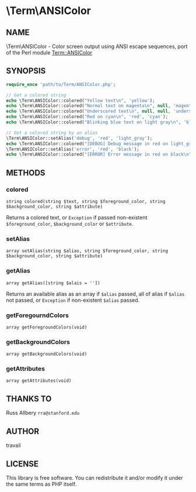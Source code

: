 # \Term\ANSIColor

## NAME

\Term\ANSIColor - Color screen output using ANSI escape sequences, port of the Perl module [Term::ANSIColor](https://metacpan.org/pod/Term::ANSIColor)

## SYNOPSIS

```php
require_once 'path/to/Term/ANSIColor.php';

// Get a colored string
echo \Term\ANSIColor::colored("Yellow text\n", 'yellow');
echo \Term\ANSIColor::colored("Normal text on magenta\n", null, 'magenta');
echo \Term\ANSIColor::colored("Underscored text\n", null, null, 'underscore');
echo \Term\ANSIColor::colored("Red on cyan\n", 'red', 'cyan');
echo \Term\ANSIColor::colored("Blinking blue text on light gray\n", 'blue', 'light_gray', 'blink');

// Get a colored string by an alias
\Term\ANSIColor::setAlias('debug', 'red', 'light_gray');
echo \Term\ANSIColor::colored("[DEBUG] Debug message in red on light_gray\n" , 'debug');
\Term\ANSIColor::setAlias('error', 'red', 'black');
echo \Term\ANSIColor::colored("[ERROR] Error message in red on black\n" , 'error');

```

## METHODS

### colored

`string colored(string $text, string $foreground_color, string $background_color, string $attribute)`

Returns a colored text, or `Exception` if passed non-existent `$foreground_color`, `$background_color` or `$attribute`.

### setAlias

`array setAlias(string $alias, string $foreground_color, string $background_color, string $attribute)`

### getAlias

`array getAlias([string $alais = ''])`

Returns an available alias as an array if `$alias` passed, all of alias if `$alias` not passed, or `Exception` if non-existent `$alias` passed.

### getForegourndColors

`array getForegroundColors(void)`

### getBackgroundColors

`array getBackgroundColors(void)`

### getAttributes

`array getAttributes(void)`

## THANKS TO

Russ Allbery `rra@stanford.edu`

## AUTHOR

travail

## LICENSE

This library is free software. You can redistribute it and/or modify it under the same terms as PHP itself.
